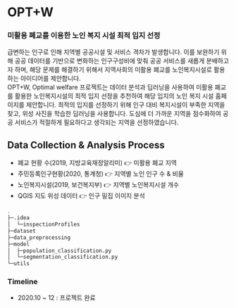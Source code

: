 # OPT+W
### 미활용 폐교를 이용한 노인 복지 시설 최적 입지 선정

급변하는 인구로 인해 지역별 공공시설 및 서비스 격차가 발생합니다. 이를 보완하기 위해 공공 데이터를 기반으로 변화하는 인구구성비에 맞춰 공공 서비스를 새롭게 분배하고자 하며, 해당 문제를 해결하기 위해서 지역사회의 미활용 폐교를 노인복지시설로 활용하는 아이디어를 제안합니다.  
OPT+W, Optimal welfare 프로젝트는 데이터 분석과 딥러닝을 사용하여 미활용 폐교를 활용한 노인복지시설의 최적 입지 선정을 추천하여 해당 입지의 노인 복지 시설 홈페이지를 제안합니다. 최적의 입지를 선정하기 위해 인구 대비 복지시설이 부족한 지역을 찾고, 위성 사진을 학습한 딥러닝을 사용합니다. 도심에 더 가까운 지역을 점수화하여 공공 서비스가 적절하게 필요하다고 생각되는 지역을 선정하였습니다.


## Data Collection & Analysis Process
- 폐교 현황 수(2019, 지방교육재정알리미) 👉 미활용 폐교 지역
- 주민등록인구현황(2020, 통계청) 👉 지역별 노인 인구 수 & 비율
- 노인복지시설(2019, 보건복지부) 👉 지역별 노인복지시설 개수
- QGIS 지도 위성 데이터 👉 인구 밀집 이미지 분석


```bash
.
├─.idea
│  └─inspectionProfiles
├─dataset
├─data_preprocessing
├─model
│  ├─population_classification.py
│  └─segmentation_classification.py
└─utils
```


### Timeline
- 2020.10 ~ 12 : 프로젝트 완료
